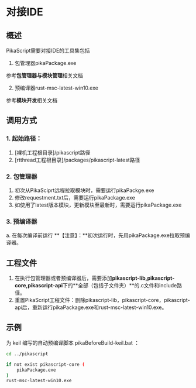 # 对接IDE
## 概述
PikaScript需要对接IDE的工具集包括

1. 包管理器pikaPackage.exe

参考**包管理器与模块管理**相关文档

2. 预编译器rust-msc-latest-win10.exe

参考**模块开发**相关文档
## 调用方式
### 1. 起始路径：

   1. [裸机工程根目录]/pikascript路径
   1. [rtthread工程根目录]/packages/pikascript-latest路径
### 2. 包管理器

   1. 初次从PikaSciprt远程拉取模块时，需要运行pikaPackge.exe
   1. 修改requestment.txt后，需要运行pikaPackage.exe
   1. 如使用了latest版本模块，更新模块至最新时，需要运行pikaPackage.exe
### 3. 预编译器
a. 在每次编译前运行
**【注意】：**初次运行时，先用pikaPackage.exe拉取预编译器。
## 工程文件

   1. 在执行包管理器或者预编译器后，需要添加**pikascript-lib,pikascript-core,pikascript-api**下的**全部（包括子文件夹）**的.c文件和include路径。
   1. 重置PikaScript工程文件：删除pikascript-lib，pikascript-core，pikascript-api后，重新运行pikaPackage.exe和rust-msc-latest-win10.exe。

## 示例

为 keil 编写的自动预编译脚本 pikaBeforeBuild-keil.bat ：

```bash
cd ../pikascript

if not exist pikascript-core (
    pikaPackage.exe
)
rust-msc-latest-win10.exe
```

